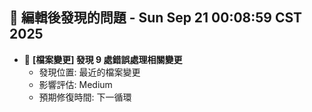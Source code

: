 ## 🚨 編輯後發現的問題 - Sun Sep 21 00:08:59 CST 2025

- 🔄 **[檔案變更] 發現        9 處錯誤處理相關變更**
  - 發現位置: 最近的檔案變更
  - 影響評估: Medium
  - 預期修復時間: 下一循環

